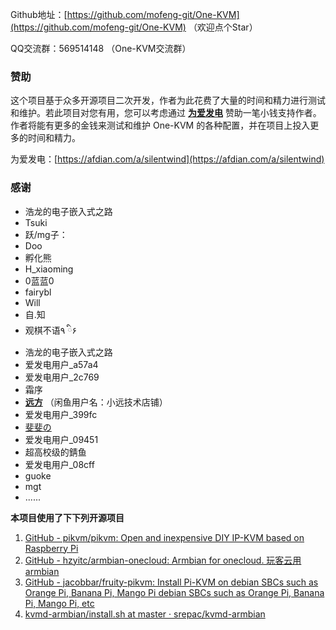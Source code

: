 Github地址：[https://github.com/mofeng-git/One-KVM](https://github.com/mofeng-git/One-KVM) （欢迎点个Star）

QQ交流群：569514148 （One-KVM交流群）

### 赞助

这个项目基于众多开源项目二次开发，作者为此花费了大量的时间和精力进行测试和维护。若此项目对您有用，您可以考虑通过 **[为爱发电](https://afdian.com/a/silentwind)** 赞助一笔小钱支持作者。作者将能有更多的金钱来测试和维护 One-KVM 的各种配置，并在项目上投入更多的时间和精力。

为爱发电：[https://afdian.com/a/silentwind](https://afdian.com/a/silentwind)

### 感谢

- 浩龙的电子嵌入式之路
- Tsuki
- 跃/mg子：
- Doo
- 孵化熊
- H_xiaoming
- 0蓝蓝0
- fairybl
- Will
- 自.知
- 观棋不语٩ ི۶
- 浩龙的电子嵌入式之路
- 爱发电用户_a57a4
- 爱发电用户_2c769
- 霜序
- **[远方](https://runyf.cn/)** （闲鱼用户名：小远技术店铺）
- 爱发电用户_399fc
- [斐斐の](https://www.mmuaa.com/)
- 爱发电用户_09451
- 超高校级的錆鱼
- 爱发电用户_08cff
- guoke
- mgt
- ......

**本项目使用了下下列开源项目**

1. [GitHub - pikvm/pikvm: Open and inexpensive DIY IP-KVM based on Raspberry Pi](https://github.com/pikvm/pikvm)
2. [GitHub - hzyitc/armbian-onecloud: Armbian for onecloud. 玩客云用armbian](https://github.com/hzyitc/armbian-onecloud/)
3. [GitHub - jacobbar/fruity-pikvm: Install Pi-KVM on debian SBCs such as Orange Pi, Banana Pi, Mango Pi debian SBCs such as Orange Pi, Banana Pi, Mango Pi, etc](https://github.com/jacobbar/fruity-pikvm)
4.  [kvmd-armbian/install.sh at master · srepac/kvmd-armbian](https://github.com/srepac/kvmd-armbian/blob/master/install.sh)